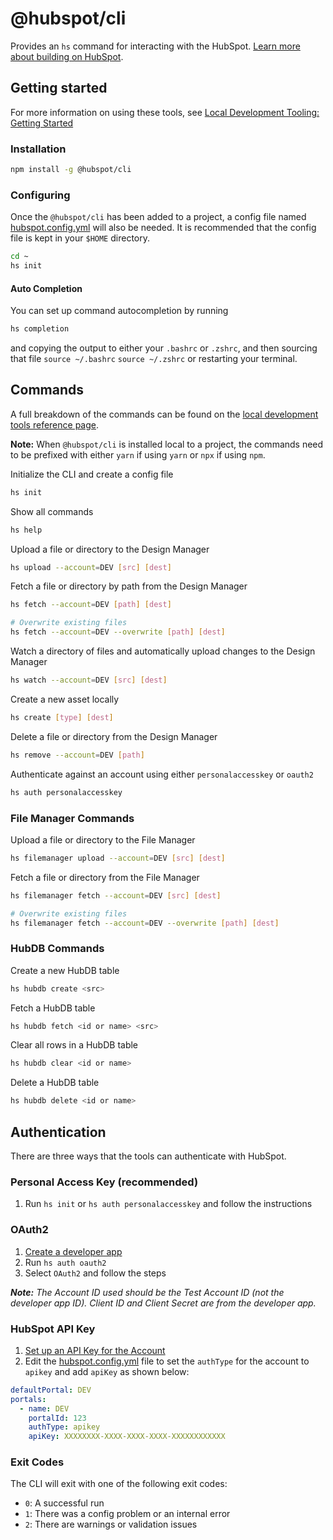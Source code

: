 # @hubspot/cli

Provides an `hs` command for interacting with the HubSpot. [Learn more about building on HubSpot](https://developers.hubspot.com).

## Getting started

For more information on using these tools, see [Local Development Tooling: Getting Started](https://designers.hubspot.com/tutorials/getting-started-with-local-development)

### Installation

```bash
npm install -g @hubspot/cli
```

### Configuring

Once the `@hubspot/cli` has been added to a project, a config file named [hubspot.config.yml](../../docs/HubspotConfigFile.md) will also be needed. It is recommended that the config file is kept in your `$HOME` directory.

```bash
cd ~
hs init
```

#### Auto Completion

You can set up command autocompletion by running

```bash
hs completion
```

and copying the output to either your `.bashrc` or `.zshrc`, and then sourcing that file `source ~/.bashrc` `source ~/.zshrc` or restarting your terminal.

## Commands

A full breakdown of the commands can be found on the [local development tools reference page](https://designers.hubspot.com/docs/developer-reference/local-development-cli).

**Note:** When `@hubspot/cli` is installed local to a project, the commands need to be prefixed with either `yarn` if using `yarn` or `npx` if using `npm`.

Initialize the CLI and create a config file

```bash
hs init
```

Show all commands

```bash
hs help
```

Upload a file or directory to the Design Manager

```bash
hs upload --account=DEV [src] [dest]
```

Fetch a file or directory by path from the Design Manager

```bash
hs fetch --account=DEV [path] [dest]

# Overwrite existing files
hs fetch --account=DEV --overwrite [path] [dest]
```

Watch a directory of files and automatically upload changes to the Design Manager

```bash
hs watch --account=DEV [src] [dest]
```

Create a new asset locally

```bash
hs create [type] [dest]
```

Delete a file or directory from the Design Manager

```bash
hs remove --account=DEV [path]
```

Authenticate against an account using either `personalaccesskey` or `oauth2`

```bash
hs auth personalaccesskey
```

### File Manager Commands

Upload a file or directory to the File Manager

```bash
hs filemanager upload --account=DEV [src] [dest]
```

Fetch a file or directory from the File Manager

```bash
hs filemanager fetch --account=DEV [src] [dest]

# Overwrite existing files
hs filemanager fetch --account=DEV --overwrite [path] [dest]
```

### HubDB Commands

Create a new HubDB table

```bash
hs hubdb create <src>
```

Fetch a HubDB table

```bash
hs hubdb fetch <id or name> <src>
```

Clear all rows in a HubDB table

```bash
hs hubdb clear <id or name>
```

Delete a HubDB table

```bash
hs hubdb delete <id or name>
```

## Authentication

There are three ways that the tools can authenticate with HubSpot.

### Personal Access Key (recommended)

1. Run `hs init` or `hs auth personalaccesskey` and follow the instructions

### OAuth2

1. [Create a developer app](https://developers.hubspot.com/docs/faq/how-do-i-create-an-app-in-hubspot)
2. Run `hs auth oauth2`
3. Select `OAuth2` and follow the steps

_**Note:** The Account ID used should be the Test Account ID (not the developer app ID). Client ID and Client Secret are from the developer app._

### HubSpot API Key

1. [Set up an API Key for the Account](https://knowledge.hubspot.com/articles/kcs_article/integrations/how-do-i-get-my-hubspot-api-key)
2. Edit the [hubspot.config.yml](../../docs/HubspotConfigFile.md) file to set the `authType` for the account to `apikey` and add `apiKey` as shown below:

```yaml
defaultPortal: DEV
portals:
  - name: DEV
    portalId: 123
    authType: apikey
    apiKey: XXXXXXXX-XXXX-XXXX-XXXX-XXXXXXXXXXXX
```
### Exit Codes

The CLI will exit with one of the following exit codes:
- `0`: A successful run
- `1`: There was a config problem or an internal error
- `2`: There are warnings or validation issues
